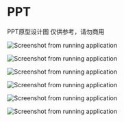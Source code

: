 # PPT
PPT原型设计图
仅供参考，请勿商用

![Screenshot from running application](/images/pankord-01.jpg?raw=true "file") <br>

![Screenshot from running application](/images/pankord-02.jpg?raw=true "file") <br>

![Screenshot from running application](/images/pankord-03.jpg?raw=true "file") <br>

![Screenshot from running application](/images/pankord-04.jpg?raw=true "file") <br>

![Screenshot from running application](/images/pankord-05.jpg?raw=true "file") <br>

![Screenshot from running application](/images/pankord-06.jpg?raw=true "file") <br>
